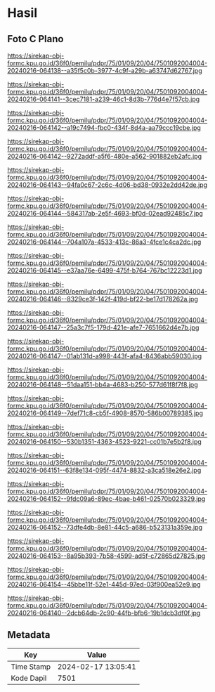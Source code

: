 # Hasil

## Foto C Plano

https://sirekap-obj-formc.kpu.go.id/36f0/pemilu/pdpr/75/01/09/20/04/7501092004004-20240216-064138--a35f5c0b-3977-4c9f-a29b-a63747d62767.jpg

https://sirekap-obj-formc.kpu.go.id/36f0/pemilu/pdpr/75/01/09/20/04/7501092004004-20240216-064141--3cec7181-a239-46c1-8d3b-776d4e7f57cb.jpg

https://sirekap-obj-formc.kpu.go.id/36f0/pemilu/pdpr/75/01/09/20/04/7501092004004-20240216-064142--a19c7494-fbc0-434f-8d4a-aa79ccc19cbe.jpg

https://sirekap-obj-formc.kpu.go.id/36f0/pemilu/pdpr/75/01/09/20/04/7501092004004-20240216-064142--9272addf-a5f6-480e-a562-901882eb2afc.jpg

https://sirekap-obj-formc.kpu.go.id/36f0/pemilu/pdpr/75/01/09/20/04/7501092004004-20240216-064143--94fa0c67-2c6c-4d06-bd38-0932e2dd42de.jpg

https://sirekap-obj-formc.kpu.go.id/36f0/pemilu/pdpr/75/01/09/20/04/7501092004004-20240216-064144--584317ab-2e5f-4693-bf0d-02ead92485c7.jpg

https://sirekap-obj-formc.kpu.go.id/36f0/pemilu/pdpr/75/01/09/20/04/7501092004004-20240216-064144--704a107a-4533-413c-86a3-4fce1c4ca2dc.jpg

https://sirekap-obj-formc.kpu.go.id/36f0/pemilu/pdpr/75/01/09/20/04/7501092004004-20240216-064145--e37aa76e-6499-475f-b764-767bc12223d1.jpg

https://sirekap-obj-formc.kpu.go.id/36f0/pemilu/pdpr/75/01/09/20/04/7501092004004-20240216-064146--8329ce3f-142f-419d-bf22-be17d178262a.jpg

https://sirekap-obj-formc.kpu.go.id/36f0/pemilu/pdpr/75/01/09/20/04/7501092004004-20240216-064147--25a3c7f5-179d-421e-afe7-7651662d4e7b.jpg

https://sirekap-obj-formc.kpu.go.id/36f0/pemilu/pdpr/75/01/09/20/04/7501092004004-20240216-064147--01ab131d-a998-443f-afa4-8436abb59030.jpg

https://sirekap-obj-formc.kpu.go.id/36f0/pemilu/pdpr/75/01/09/20/04/7501092004004-20240216-064148--51daa151-bb4a-4683-b250-577d61f8f7f8.jpg

https://sirekap-obj-formc.kpu.go.id/36f0/pemilu/pdpr/75/01/09/20/04/7501092004004-20240216-064149--7def71c8-cb5f-4908-8570-586b00789385.jpg

https://sirekap-obj-formc.kpu.go.id/36f0/pemilu/pdpr/75/01/09/20/04/7501092004004-20240216-064150--530b1351-4363-4523-9221-cc01b7e5b2f8.jpg

https://sirekap-obj-formc.kpu.go.id/36f0/pemilu/pdpr/75/01/09/20/04/7501092004004-20240216-064151--63f8e134-095f-4474-8832-a3ca518e26e2.jpg

https://sirekap-obj-formc.kpu.go.id/36f0/pemilu/pdpr/75/01/09/20/04/7501092004004-20240216-064152--9fdc09a6-89ec-4bae-b461-02570b023329.jpg

https://sirekap-obj-formc.kpu.go.id/36f0/pemilu/pdpr/75/01/09/20/04/7501092004004-20240216-064152--73dfe4db-8e81-44c5-a686-b523131a359e.jpg

https://sirekap-obj-formc.kpu.go.id/36f0/pemilu/pdpr/75/01/09/20/04/7501092004004-20240216-064153--8a95b393-7b58-4599-ad5f-c72865d27825.jpg

https://sirekap-obj-formc.kpu.go.id/36f0/pemilu/pdpr/75/01/09/20/04/7501092004004-20240216-064154--45bbe11f-52e1-445d-97ed-03f900ea52e9.jpg

https://sirekap-obj-formc.kpu.go.id/36f0/pemilu/pdpr/75/01/09/20/04/7501092004004-20240216-064140--2dcb64db-2c90-44fb-bfb6-19b1dcb3df0f.jpg


## Metadata

| Key        | Value               |
| ---------- | ------------------- |
| Time Stamp | 2024-02-17 13:05:41 |
| Kode Dapil | 7501                |



